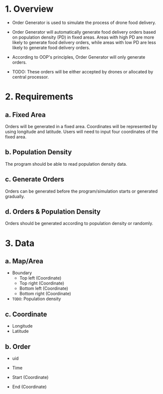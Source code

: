 # 1. Overview

- Order Generator is used to simulate the process of drone food delivery.

- Order Generator will automatically generate food delivery orders based on population density (PD) in fixed areas. Areas with high PD are more likely to generate food delivery orders, while areas with low PD are less likely to generate food delivery orders.

- According to OOP's principles, Order Generator will only generate orders. 

- TODO: These orders will be either accepted by drones or allocated by central processor.





# 2. Requirements

## a. Fixed Area

Orders will be generated in a fixed area. Coordinates will be represented by using longitude and latitude. Users will need to input four coordinates of the fixed area.


## b. Population Density

The program should be able to read population density data.


## c. Generate Orders

Orders can be generated before the program/simulation starts or generated gradually. 



## d. Orders & Population Density

Orders should be generated according to population density or randomly.





# 3. Data

## a. Map/Area

- Boundary
  - Top left (Coordinate)
  - Top right (Coordinate)
  - Bottom left (Coordinate)
  - Bottom right (Coordinate)
- `TODO`: Population density 



## c. Coordinate

- Longitude
- Latitude



## b. Order

- uid

- Time

- Start (Coordinate)

- End (Coordinate)